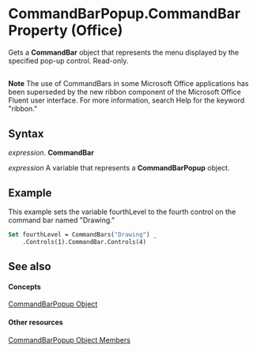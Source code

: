 
# CommandBarPopup.CommandBar Property (Office)

Gets a  **CommandBar** object that represents the menu displayed by the specified pop-up control. Read-only.


## 


 **Note**  The use of CommandBars in some Microsoft Office applications has been superseded by the new ribbon component of the Microsoft Office Fluent user interface. For more information, search Help for the keyword "ribbon."


## Syntax

 _expression_. **CommandBar**

 _expression_ A variable that represents a **CommandBarPopup** object.


## Example

This example sets the variable fourthLevel to the fourth control on the command bar named "Drawing."


```vb
Set fourthLevel = CommandBars("Drawing") _ 
    .Controls(1).CommandBar.Controls(4)
```


## See also


#### Concepts


[CommandBarPopup Object](a8ae06a3-1d7b-a531-91df-756fafee5314.md)
#### Other resources


[CommandBarPopup Object Members](8ec16deb-bb74-2871-d837-f706c7a58f2b.md)
